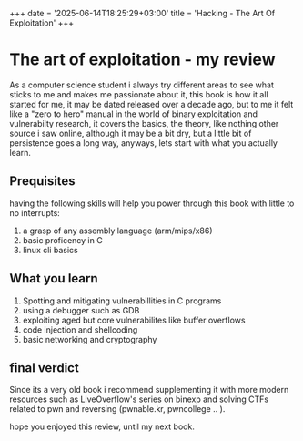 +++
date = '2025-06-14T18:25:29+03:00'
title = 'Hacking - The Art Of Exploitation'
+++

# The art of exploitation - my review

As a computer science student i always try different areas to see what sticks to me and makes me passionate
about it, this book is how it all started for me, it may be dated released over a decade ago,  but to me it felt like a "zero to hero" manual
in the world of binary exploitation and vulnerabilty research, it covers the basics, the theory, like nothing
other source i saw online, although it may be a bit dry, but a little bit of persistence goes a long way,
anyways, lets start with what you actually learn.

## Prequisites
having the following skills  will help you power through this book with little to no interrupts:
1. a grasp of any assembly language (arm/mips/x86)
2. basic proficency in C 
3. linux cli basics


## What you learn
1. Spotting and mitigating vulnerabillities in C programs
2. using a debugger such as GDB
3. exploiting aged but core vulnerabilites like buffer overflows
4. code injection and shellcoding
5. basic networking and cryptography

## final verdict
Since its a very old book i recommend supplementing it with more modern resources such as LiveOverflow's series on binexp
and solving CTFs related to pwn and reversing (pwnable.kr, pwncollege .. ).

hope you enjoyed this review, until my next book.
